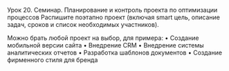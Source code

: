 Урок 20. Семинар. Планирование и контроль проекта по оптимизации процессов
Распишите поэтапно проект (включая smart цель, описание задач, сроков и список необходимых участников).

Можно брать любой проект на выбор, для примера:
• Создание мобильной версии сайта
• Внедрение CRM
• Внедрение системы аналитических отчетов
• Разработка шаблонов документов
• Создание фирменного стиля для бренда